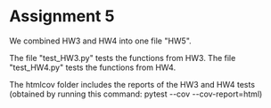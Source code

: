 # Assignment 5

We combined HW3 and HW4 into one file "HW5". 

The file "test_HW3.py" tests the functions from HW3. 
The file "test_HW4.py" tests the functions from HW4. 

The htmlcov folder includes the reports of the HW3 and HW4 tests (obtained by running this command: pytest --cov --cov-report=html)

